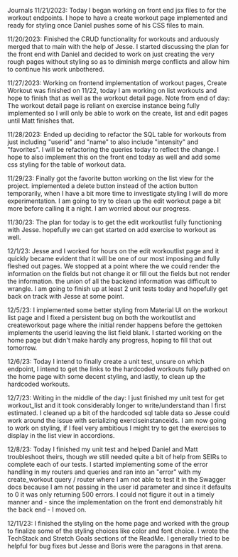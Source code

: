 Journals
11/21/2023:
Today I began working on front end jsx files to for the workout endpoints. I hope to have a create workout
page implemented and ready for styling once Daniel pushes some of his CSS files to main.

11/20/2023:
Finished the CRUD functionality for workouts and arduously merged that to main with the help of Jesse.
I started discussing the plan for the front end with Daniel and decided to work on just creating the very rough
pages without styling so as to diminish merge conflicts and allow him to continue his work unbothered.

11/27/2023:
Working on frontend implementation of workout pages, Create Workout was finished on 11/22, today I am working on list workouts and hope to finish that as well as the workout detail page. Note from end of day: The workout detail page is reliant on exercise instance being fully implemented so I will only be able to work on the create, list and edit pages until Matt finishes that.

11/28/2023:
Ended up deciding to refactor the SQL table for workouts from just including "userid" and "name" to also include "intensity" and "favorites". I will be refactoring the queries today to reflect the change. I hope to also implement this on the front end today as well and add some css styling for the table of workout data.

11/29/23:
Finally got the favorite button working on the list view for the project. implemented a delete button instead of the action button temporarily, when I have a bit more time to investigate styling I will do more experimentation.
I am going to try to clean up the edit workout page a bit more before calling it a night. I am worried about our progress.

11/30/23:
The plan for today is to get the edit workoutlist fully functioning with Jesse. hopefully we can get started on add exercise to workout as well.

12/1/23:
Jesse and I worked for hours on the edit workoutlist page and it quickly became evident that it will be one of our most imposing and fully fleshed out pages. We stopped at a point where the we could render the information on the fields but not change it or fill out the fields but not render the information. the union of all the backend information was difficult to wrangle. I am going to finish up at least 2 unit tests today and hopefully get back on track with Jesse at some point.

12/5/23:
I implemented some better styling from Material UI on the workout list page and I fixed a persistent bug on both the workoutlist and createworkout page where the initial render happens before the gettoken implements the userid leaving the list field blank. I started working on the home page but didn't make hardly any progress, hoping to fill that out tomorrow.

12/6/23:
Today I intend to finally create a unit test, unsure on which endpoint, I intend to get the links to the hardcoded workouts fully pathed on the home page with some decent styling, and lastly, to clean up the hardcoded workouts.

12/7/23:
Writing in the middle of the day: I just finished my unit test for get workout_list and it took considerably longer to write/understand than I first estimated. I cleaned up a bit of the hardcoded sql table data so Jesse could work around the issue with serializing exerciseinstanceids. I am now going to work on styling, if I feel very ambitious I might try to get the exercises to display in the list view in accordions.

12/8/23:
Today I finished my unit test and helped Daniel and Matt troubleshoot theirs, though we still needed quite a bit of help from SEIRs to complete each of our tests. I started implementing some of the error handling in my routers and queries and ran into an "error" with my create_workout query / router where I am not able to test it in the Swagger docs because I am not passing in the user id parameter and since it defaults to 0 it was only returning 500 errors. I could not figure it out in a timely manner and - since the implementation on the front end demonstrably hit the back end - I moved on.

12/11/23:
I finished the styling on the home page and worked with the group to finalize some of the styling choices like color and font choice. I wrote the TechStack and Stretch Goals sections of the ReadMe. I generally tried to be helpful for bug fixes but Jesse and Boris were the paragons in that arena.